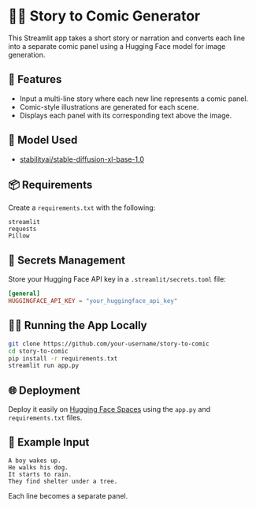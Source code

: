 # 📖🎨 Story to Comic Generator

This Streamlit app takes a short story or narration and converts each line into a separate comic panel using a Hugging Face model for image generation.

## 🚀 Features
- Input a multi-line story where each new line represents a comic panel.
- Comic-style illustrations are generated for each scene.
- Displays each panel with its corresponding text above the image.

## 🧠 Model Used
- [stabilityai/stable-diffusion-xl-base-1.0](https://huggingface.co/stabilityai/stable-diffusion-xl-base-1.0)

## 📦 Requirements

Create a `requirements.txt` with the following:
```
streamlit
requests
Pillow
```

## 🔐 Secrets Management
Store your Hugging Face API key in a `.streamlit/secrets.toml` file:
```toml
[general]
HUGGINGFACE_API_KEY = "your_huggingface_api_key"
```

## 🧑‍💻 Running the App Locally
```bash
git clone https://github.com/your-username/story-to-comic
cd story-to-comic
pip install -r requirements.txt
streamlit run app.py
```

## 🌐 Deployment
Deploy it easily on [Hugging Face Spaces](https://huggingface.co/spaces) using the `app.py` and `requirements.txt` files.

## 📄 Example Input
```
A boy wakes up.
He walks his dog.
It starts to rain.
They find shelter under a tree.
```

Each line becomes a separate panel.



